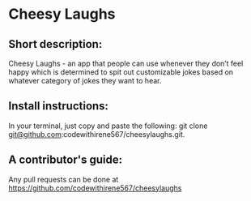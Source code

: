 # Cheesy Laughs

## Short description:
Cheesy Laughs - an app that people can use whenever they don’t feel happy which is determined to spit out customizable jokes
based on whatever category of jokes they want to hear.

## Install instructions:
In your terminal, just copy and paste the following: git clone git@github.com:codewithirene567/cheesylaughs.git.

## A contributor's guide: 
Any pull requests can be done at https://github.com/codewithirene567/cheesylaughs
